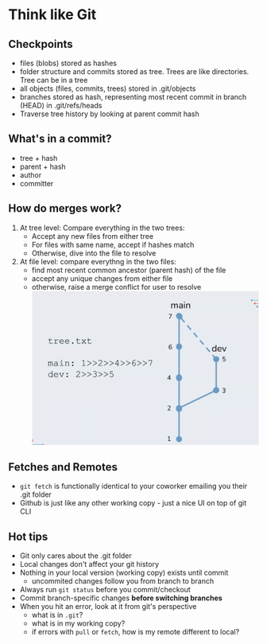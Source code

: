 # Think like Git

## Checkpoints
* files (blobs) stored as hashes
* folder structure and commits stored as tree. Trees are like directories. Tree can be in a tree
* all objects (files, commits, trees) stored in .git/objects
* branches stored as hash, representing most recent commit in branch (HEAD) in .git/refs/heads
* Traverse tree history by looking at parent commit hash

## What's in a commit?
* tree + hash
* parent + hash
* author
* committer

## How do merges work?
1. At tree level: Compare everything in the two trees:
    * Accept any new files from either tree
    * For files with same name, accept if hashes match
    * Otherwise, dive into the file to resolve
2. At file level: compare everythng in the two files:
    * find most recent common ancestor (parent hash) of the file
    * accept any unique changes from either file
    * otherwise, raise a merge conflict for user to resolve
![](2021-10-30-15-44-45.png)
## Fetches and Remotes
* `git fetch` is functionally identical to your coworker emailing you their .git folder
* Github is just like any other working copy - just a nice UI on top of git CLI

## Hot tips
* Git only cares about the .git folder
* Local changes don't affect your git history
* Nothing in your local version (working copy) exists until commit
    * uncommited changes follow you from branch to branch
* Always run `git status` before you commit/checkout
* Commit branch-specific changes **before switching branches**
* When you hit an error, look at it from git's perspective
    * what is in `.git`?
    * what is in my working copy?
    * if errors with `pull` or `fetch`, how is my remote different to local?